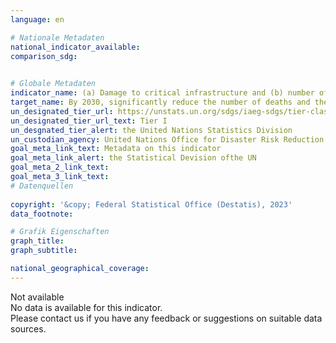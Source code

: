 ```yaml
---
language: en    

# Nationale Metadaten    
national_indicator_available:     
comparison_sdg:     
    

# Globale Metadaten    
indicator_name: (a) Damage to critical infrastructure and (b) number of disruptions to basic services, attributed to disasters    
target_name: By 2030, significantly reduce the number of deaths and the number of people affected and substantially decrease the direct economic losses relative to global gross domestic product caused by disasters, including water-related disasters, with a focus on protecting the poor and people in vulnerable situations    
un_designated_tier_url: https://unstats.un.org/sdgs/iaeg-sdgs/tier-classification/    
un_designated_tier_url_text: Tier I    
un_desgnated_tier_alert: the United Nations Statistics Division    
un_custodian_agency: United Nations Office for Disaster Risk Reduction (UNDRR)    
goal_meta_link_text: Metadata on this indicator    
goal_meta_link_alert: the Statistical Devision ofthe UN    
goal_meta_2_link_text:     
goal_meta_3_link_text:         
# Datenquellen    
    
copyright: '&copy; Federal Statistical Office (Destatis), 2023'    
data_footnote:     

# Grafik Eigenschaften    
graph_title: 
graph_subtitle:     

national_geographical_coverage:     
---
```


<span class="status notstarted">Not available </span><br>
No data is available for this indicator.<br>
Please contact us if you have any feedback or suggestions on suitable data sources.
